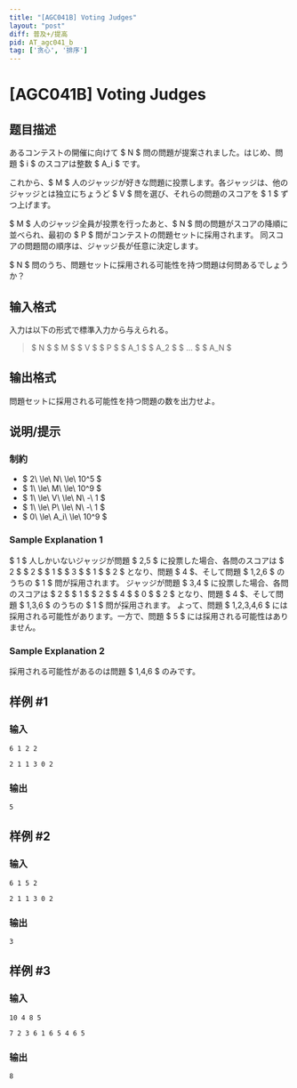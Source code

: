 ```yaml
---
title: "[AGC041B] Voting Judges"
layout: "post"
diff: 普及+/提高
pid: AT_agc041_b
tag: ['贪心', '排序']
---
```


# [AGC041B] Voting Judges

## 题目描述

[problemUrl]: https://atcoder.jp/contests/agc041/tasks/agc041_b

あるコンテストの開催に向けて $ N $ 問の問題が提案されました。はじめ、問題 $ i $ のスコアは整数 $ A_i $ です。

これから、$ M $ 人のジャッジが好きな問題に投票します。各ジャッジは、他のジャッジとは独立にちょうど $ V $ 問を選び、それらの問題のスコアを $ 1 $ ずつ上げます。

$ M $ 人のジャッジ全員が投票を行ったあと、$ N $ 問の問題がスコアの降順に並べられ、最初の $ P $ 問がコンテストの問題セットに採用されます。 同スコアの問題間の順序は、ジャッジ長が任意に決定します。

$ N $ 問のうち、問題セットに採用される可能性を持つ問題は何問あるでしょうか？

## 输入格式

入力は以下の形式で標準入力から与えられる。

> $ N $ $ M $ $ V $ $ P $ $ A_1 $ $ A_2 $ $ ... $ $ A_N $

## 输出格式

問題セットに採用される可能性を持つ問題の数を出力せよ。

## 说明/提示

### 制約

- $ 2\ \le\ N\ \le\ 10^5 $
- $ 1\ \le\ M\ \le\ 10^9 $
- $ 1\ \le\ V\ \le\ N\ -\ 1 $
- $ 1\ \le\ P\ \le\ N\ -\ 1 $
- $ 0\ \le\ A_i\ \le\ 10^9 $

### Sample Explanation 1

$ 1 $ 人しかいないジャッジが問題 $ 2,5 $ に投票した場合、各問のスコアは $ 2 $ $ 2 $ $ 1 $ $ 3 $ $ 1 $ $ 2 $ となり、問題 $ 4 $、そして問題 $ 1,2,6 $ のうちの $ 1 $ 問が採用されます。 ジャッジが問題 $ 3,4 $ に投票した場合、各問のスコアは $ 2 $ $ 1 $ $ 2 $ $ 4 $ $ 0 $ $ 2 $ となり、問題 $ 4 $、そして問題 $ 1,3,6 $ のうちの $ 1 $ 問が採用されます。 よって、問題 $ 1,2,3,4,6 $ には採用される可能性があります。一方で、問題 $ 5 $ には採用される可能性はありません。

### Sample Explanation 2

採用される可能性があるのは問題 $ 1,4,6 $ のみです。

## 样例 #1

### 输入

```
6 1 2 2
2 1 1 3 0 2
```

### 输出

```
5
```

## 样例 #2

### 输入

```
6 1 5 2
2 1 1 3 0 2
```

### 输出

```
3
```

## 样例 #3

### 输入

```
10 4 8 5
7 2 3 6 1 6 5 4 6 5
```

### 输出

```
8
```

